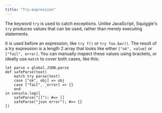 ```yaml
---
title: "Try-expression"
---
```


The keyword `try` is used to catch exceptions. Unlike JavaScript, Squiggle's
`try` produces values that can be used, rather than merely executing statements.

It is used before an expression, like `try f()` or `try foo.bar()`. The result
of a try expression is a length 2 array that looks like either `["ok", value]`
or `["fail", error]`. You can manually inspect these values using brackets, or ideally use `match` to cover both cases, like this:

    let parse = global.JSON.parse
    def safeParse(text)
        match try parse(text)
        case ["ok", obj] => obj
        case ["fail", _error] => {}
        end
    in console.log([
        safeParse("[]"); #=> []
        safeParse("json error"); #=> {}
    ])
